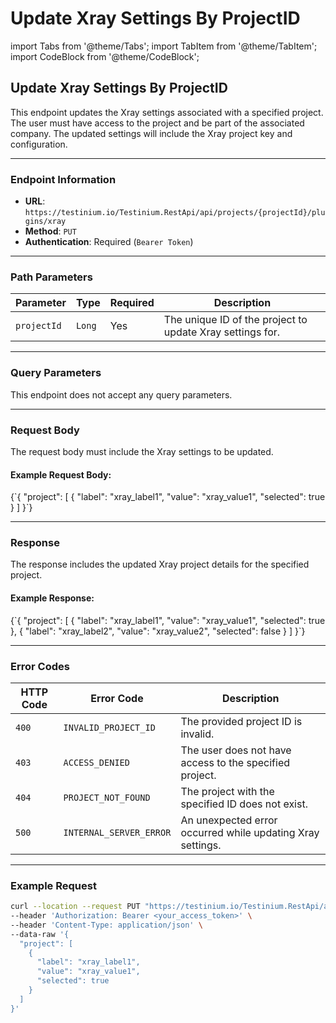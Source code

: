 # Update Xray Settings By ProjectID

import Tabs from '@theme/Tabs'; import TabItem from '@theme/TabItem'; import CodeBlock from '@theme/CodeBlock';

## Update Xray Settings By ProjectID

This endpoint updates the Xray settings associated with a specified project. The user must have access to the project and be part of the associated company. The updated settings will include the Xray project key and configuration.

***

### Endpoint Information

* **URL**: `https://testinium.io/Testinium.RestApi/api/projects/{projectId}/plugins/xray`
* **Method**: `PUT`
* **Authentication**: Required (`Bearer Token`)

***

### Path Parameters

| Parameter   | Type   | Required | Description                                               |
| ----------- | ------ | -------- | --------------------------------------------------------- |
| `projectId` | `Long` | Yes      | The unique ID of the project to update Xray settings for. |

***

### Query Parameters

This endpoint does not accept any query parameters.

***

### Request Body

The request body must include the Xray settings to be updated.

#### Example Request Body:

{\`{ "project": \[ { "label": "xray\_label1", "value": "xray\_value1", "selected": true } ] }\`}

***

### Response

The response includes the updated Xray project details for the specified project.

#### Example Response:

{\`{ "project": \[ { "label": "xray\_label1", "value": "xray\_value1", "selected": true }, { "label": "xray\_label2", "value": "xray\_value2", "selected": false } ] }\`}

***

### Error Codes

| HTTP Code | Error Code              | Description                                                |
| --------- | ----------------------- | ---------------------------------------------------------- |
| `400`     | `INVALID_PROJECT_ID`    | The provided project ID is invalid.                        |
| `403`     | `ACCESS_DENIED`         | The user does not have access to the specified project.    |
| `404`     | `PROJECT_NOT_FOUND`     | The project with the specified ID does not exist.          |
| `500`     | `INTERNAL_SERVER_ERROR` | An unexpected error occurred while updating Xray settings. |

***

### Example Request

```bash
curl --location --request PUT "https://testinium.io/Testinium.RestApi/api/projects/{projectId}/plugins/xray" \
--header 'Authorization: Bearer <your_access_token>' \
--header 'Content-Type: application/json' \
--data-raw '{
  "project": [
    {
      "label": "xray_label1",
      "value": "xray_value1",
      "selected": true
    }
  ]
}'
```
